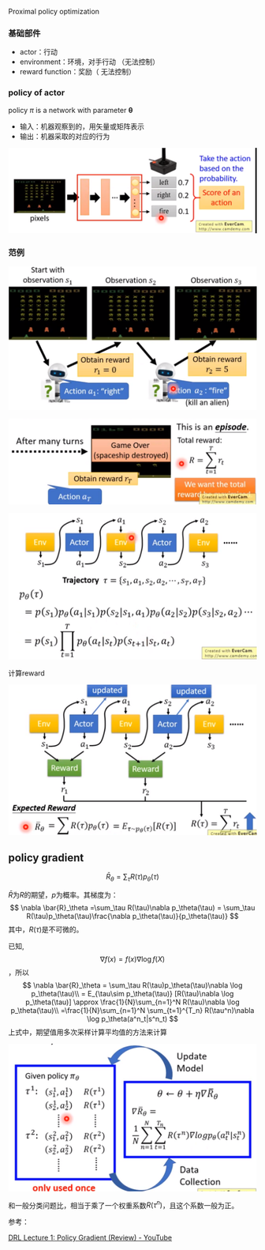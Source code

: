 Proximal policy optimization

### 基础部件

- actor：行动
- environment：环境，对手行动 （无法控制）
- reward function：奖励（ 无法控制）

### policy of actor

policy $\pi$ is a network with parameter $\boldsymbol{\theta}$

- 输入：机器观察到的，用矢量或矩阵表示
- 输出：机器采取的对应的行为

![image-20230331190747281](./imags/image-20230331190747281.png)

### 范例

![image-20230331190907880](./imags/image-20230331190907880.png)

![image-20230331190935971](./imags/image-20230331190935971.png)

![image-20230331191151881](./imags/image-20230331191151881.png)

计算reward

![image-20230331191420417](./imags/image-20230331191420417.png)

## policy gradient

$$
\bar{R}_\theta =\sum_\tau R(\tau)p_\theta(\tau)
$$

$\bar{R}$为$R$的期望，$p$为概率。其梯度为：
$$
\nabla \bar{R}_\theta =\sum_\tau R(\tau)\nabla p_\theta(\tau) = \sum_\tau R(\tau)p_\theta(\tau)\frac{\nabla p_\theta(\tau)}{p_\theta(\tau)}
$$
其中，$R(\tau)$是不可微的。

已知,$$\nabla f(x)=f(x)\nabla \log f(X)$$，所以
$$
\nabla \bar{R}_\theta = \sum_\tau R(\tau)p_\theta(\tau)\nabla \log p_\theta(\tau)\\
= E_{\tau\sim p_\theta(\tau)} [R(\tau)\nabla \log p_\theta(\tau)] \approx \frac{1}{N}\sum_{n=1}^N R(\tau)\nabla \log p_\theta(\tau)\\
=\frac{1}{N}\sum_{n=1}^N \sum_{t=1}^{T_n} R(\tau^n)\nabla \log p_\theta(a^n_t|s^n_t)
$$
上式中，期望值用多次采样计算平均值的方法来计算

![image-20230331194412501](./imags/image-20230331194412501.png)

和一般分类问题比，相当于乘了一个权重系数$R(\tau^n)$，且这个系数一般为正。

参考：

[DRL Lecture 1: Policy Gradient (Review) - YouTube](https://www.youtube.com/watch?v=z95ZYgPgXOY&list=PLJV_el3uVTsODxQFgzMzPLa16h6B8kWM_)